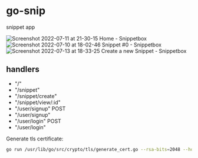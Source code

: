 # go-snip

snippet app

![Screenshot 2022-07-11 at 21-30-15 Home - Snippetbox](https://user-images.githubusercontent.com/47256346/178333432-cf90da4f-ed20-48a9-940f-d16226375033.png)
![Screenshot 2022-07-10 at 18-02-46 Snippet #0 - Snippetbox](https://user-images.githubusercontent.com/47256346/178150453-d014f4c1-c809-4ddd-a7ec-9605f7a887ba.png)
![Screenshot 2022-07-13 at 18-33-25 Create a new Snippet - Snippetbox](https://user-images.githubusercontent.com/47256346/178773682-1b77294a-337e-4b3b-b6b8-2c3c1a6f157c.png)

## handlers

- "/"
- "/snippet"
- "/snippet/create"
-	"/snippet/view/:id"
- "/user/signup" POST
-	"/user/signup"
- "/user/login" POST
-	"/user/login"

Generate tls certificate:

```bash
go run /usr/lib/go/src/crypto/tls/generate_cert.go --rsa-bits=2048 --host=localhost
```

